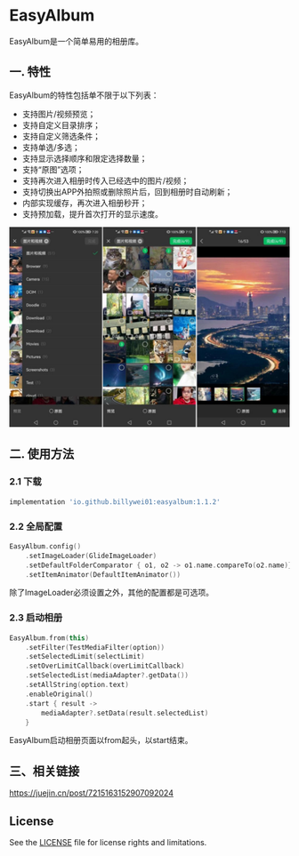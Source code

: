 # EasyAlbum

EasyAlbum是一个简单易用的相册库。

## 一. 特性
EasyAlbum的特性包括单不限于以下列表：

- 支持图片/视频预览；
- 支持自定义目录排序；
- 支持自定义筛选条件；
- 支持单选/多选；
- 支持显示选择顺序和限定选择数量；
- 支持“原图”选项；
- 支持再次进入相册时传入已经选中的图片/视频；
- 支持切换出APP外拍照或删除照片后，回到相册时自动刷新；
- 内部实现缓存，再次进入相册秒开；
- 支持预加载，提升首次打开的显示速度。

![](images/easy_album_cn.jpg)

## 二. 使用方法

### 2.1 下载
```gradle
implementation 'io.github.billywei01:easyalbum:1.1.2'
```

### 2.2 全局配置

```kotlin
EasyAlbum.config()
    .setImageLoader(GlideImageLoader)
    .setDefaultFolderComparator { o1, o2 -> o1.name.compareTo(o2.name)}
    .setItemAnimator(DefaultItemAnimator())
```

除了ImageLoader必须设置之外，其他的配置都是可选项。


### 2.3 启动相册

```kotlin
EasyAlbum.from(this)
    .setFilter(TestMediaFilter(option))
    .setSelectedLimit(selectLimit)
    .setOverLimitCallback(overLimitCallback)
    .setSelectedList(mediaAdapter?.getData())
    .setAllString(option.text)
    .enableOriginal()
    .start { result ->
        mediaAdapter?.setData(result.selectedList)
    }
```

EasyAlbum启动相册页面以from起头，以start结束。

## 三、相关链接

https://juejin.cn/post/7215163152907092024


## License
See the [LICENSE](LICENSE) file for license rights and limitations.

